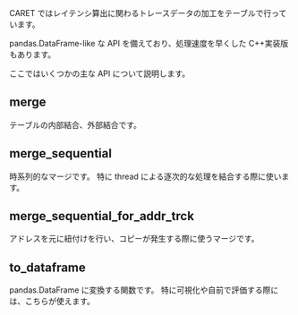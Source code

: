 CARET ではレイテンシ算出に関わるトレースデータの加工をテーブルで行っています。

pandas.DataFrame-like な API を備えており、処理速度を早くした C++実装版もあります。

ここではいくつかの主な API について説明します。

## merge

テーブルの内部結合、外部結合です。

## merge_sequential

時系列的なマージです。
特に thread による逐次的な処理を結合する際に使います。

## merge_sequential_for_addr_trck

アドレスを元に紐付けを行い、コピーが発生する際に使うマージです。

## to_dataframe

pandas.DataFrame に変換する関数です。
特に可視化や自前で評価する際には、こちらが使えます。
